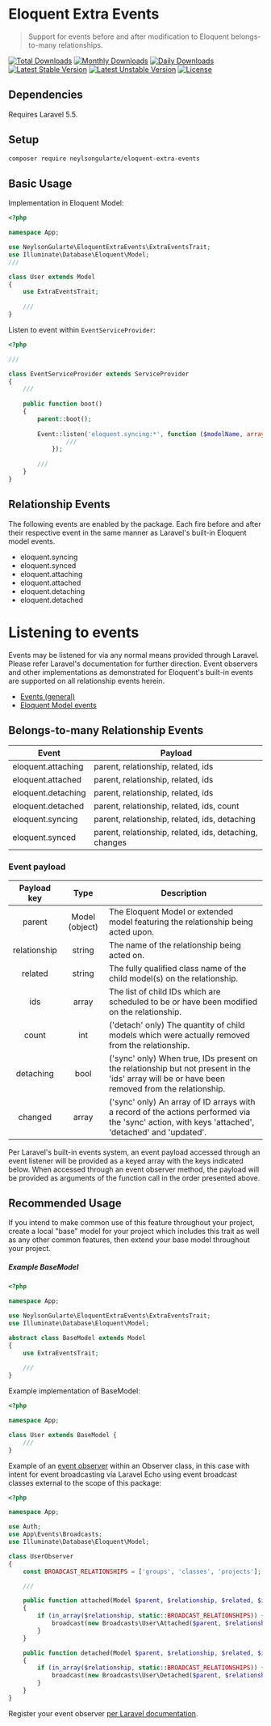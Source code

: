 # Eloquent Extra Events

> Support for events before and after modification to Eloquent belongs-to-many relationships.

[![Total Downloads](https://poser.pugx.org/neylsongularte/eloquent-extra-events/downloads)](https://packagist.org/packages/neylsongularte/eloquent-extra-events)
[![Monthly Downloads](https://poser.pugx.org/neylsongularte/eloquent-extra-events/d/monthly)](https://packagist.org/packages/neylsongularte/eloquent-extra-events)
[![Daily Downloads](https://poser.pugx.org/neylsongularte/eloquent-extra-events/d/daily)](https://packagist.org/packages/neylsongularte/eloquent-extra-events)
[![Latest Stable Version](https://poser.pugx.org/neylsongularte/eloquent-extra-events/v/stable)](https://packagist.org/packages/neylsongularte/eloquent-extra-events)
[![Latest Unstable Version](https://poser.pugx.org/neylsongularte/eloquent-extra-events/v/unstable)](https://packagist.org/packages/neylsongularte/eloquent-extra-events)
[![License](https://poser.pugx.org/neylsongularte/eloquent-extra-events/license)](https://packagist.org/packages/neylsongularte/eloquent-extra-events)

## Dependencies

Requires Laravel 5.5.

## Setup
```bash
composer require neylsongularte/eloquent-extra-events
```

## Basic Usage
Implementation in Eloquent Model:
```php
<?php

namespace App;

use NeylsonGularte\EloquentExtraEvents\ExtraEventsTrait;
use Illuminate\Database\Eloquent\Model;
///

class User extends Model
{
    use ExtraEventsTrait;
    
    ///
}
```

Listen to event within ```EventServiceProvider```:
```php
<?php

///

class EventServiceProvider extends ServiceProvider
{
    ///
    
    public function boot()
    {
        parent::boot();
        
        Event::listen('eloquent.syncing:*', function ($modelName, array $eventData) {
                ///
            });
        
        ///
    }    
}
```

## Relationship Events
The following events are enabled by the package. Each fire before and after their respective event in the same manner as Laravel's built-in Eloquent model events.
- eloquent.syncing
- eloquent.synced
- eloquent.attaching
- eloquent.attached
- eloquent.detaching
- eloquent.detached

# Listening to events
Events may be listened for via any normal means provided through Laravel. Please refer Laravel's documentation for further direction. Event observers and other implementations as demonstrated for Eloquent's built-in events are supported on all relationship events herein.
- [Events (general)](https://laravel.com/docs/events)
- [Eloquent Model events](https://laravel.com/docs/5.5/eloquent#events)

## Belongs-to-many Relationship Events
| Event              | Payload                                                |
| ------------------ | ------------------------------------------------------ |
| eloquent.attaching | parent, relationship, related, ids                     |
| eloquent.attached  | parent, relationship, related, ids                     |
| eloquent.detaching | parent, relationship, related, ids                     |
| eloquent.detached  | parent, relationship, related, ids, count              |
| eloquent.syncing   | parent, relationship, related, ids, detaching          |
| eloquent.synced    | parent, relationship, related, ids, detaching, changes |

### Event payload

| Payload key | Type | Description |
|:---:|:---:| --- |
| parent | Model (object) | The Eloquent Model or extended model featuring the relationship being acted upon. |
| relationship | string | The name of the relationship being acted on. |
| related | string | The fully qualified class name of the child model(s) on the relationship. |
| ids | array | The list of child IDs which are scheduled to be or have been modified on the relationship. |
| count | int | ('detach' only) The quantity of child models which were actually removed from the relationship. |
| detaching | bool | ('sync' only) When true, IDs present on the relationship but not present in the 'ids' array will be or have been removed from the relationship. |
| changed | array | ('sync' only) An array of ID arrays with a record of the actions performed via the 'sync' action, with keys 'attached', 'detached' and 'updated'. |

Per Laravel's built-in events system, an event payload accessed through an event listener will be provided as a keyed array with the keys indicated below. When accessed through an event observer method, the payload will be provided as arguments of the function call in the order presented above.

## Recommended Usage
If you intend to make common use of this feature throughout your project, create a local "base" model for your project which includes this trait as well as any other common features, then extend your base model throughout your project.

##### Example BaseModel
```php
<?php

namespace App;

use NeylsonGularte\EloquentExtraEvents\ExtraEventsTrait;
use Illuminate\Database\Eloquent\Model;

abstract class BaseModel extends Model
{
    use ExtraEventsTrait;
    
    ///
}
```

Example implementation of BaseModel:
```php
<?php

namespace App;

class User extends BaseModel {
    ///
}
```

Example of an [event observer](https://laravel.com/docs/eloquent#observers) within an Observer class, in this case with intent for event broadcasting via Laravel Echo using event broadcast classes external to the scope of this package:
```php
<?php

namespace App;

use Auth;
use App\Events\Broadcasts;
use Illuminate\Database\Eloquent\Model;

class UserObserver
{
    const BROADCAST_RELATIONSHIPS = ['groups', 'classes', 'projects'];

    ///

    public function attached(Model $parent, $relationship, $related, $ids)
    {
        if (in_array($relationship, static::BROADCAST_RELATIONSHIPS)) {
            broadcast(new Broadcasts\User\Attached($parent, $relationship, $related, $ids))->toOthers();
        }
    }

    public function detached(Model $parent, $relationship, $related, $ids, $count)
    {
        if (in_array($relationship, static::BROADCAST_RELATIONSHIPS)) {
            broadcast(new Broadcasts\User\Detached($parent, $relationship, $related, $ids))->toOthers();
        }
    }
}
```

Register your event observer [per Laravel documentation](https://laravel.com/docs/eloquent#observers).